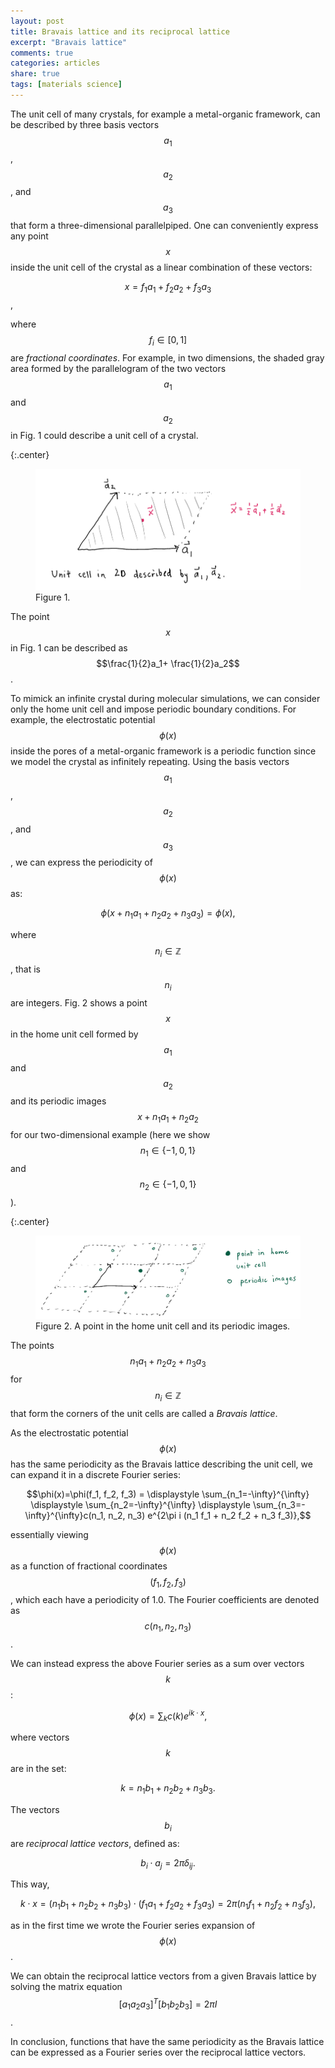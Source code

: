 ```yaml
---
layout: post
title: Bravais lattice and its reciprocal lattice
excerpt: "Bravais lattice"
comments: true
categories: articles
share: true
tags: [materials science]
---
```


The unit cell of many crystals, for example a metal-organic framework, can be described by three basis vectors $$a_1$$, $$a_2$$, and $$a_3$$ that form a three-dimensional parallelpiped. One can conveniently express any point $$x$$ inside the unit cell of the crystal as a linear combination of these vectors:

$$x = f_1 a_1 + f_2 a_2 + f_3 a_3$$,

where $$f_i \in [0, 1]$$ are *fractional coordinates*. For example, in two dimensions, the shaded gray area formed by the parallelogram of the two vectors $$a_1$$ and $$a_2$$ in Fig. 1 could describe a unit cell of a crystal.

{:.center}
<figure>
<img src="/images/Bravais/2dversion.png" alt="image">
<figcaption>Figure 1.</figcaption>
</figure>

The point $$x$$ in Fig. 1 can be described as $$\frac{1}{2}a_1+ \frac{1}{2}a_2$$.

To mimick an infinite crystal during molecular simulations, we can consider only the home unit cell and impose periodic boundary conditions. For example, the electrostatic potential $$\phi(x)$$ inside the pores of a metal-organic framework is a periodic function since we model the crystal as infinitely repeating. Using the basis vectors $$a_1$$, $$a_2$$, and $$a_3$$, we can express the periodicity of $$\phi(x)$$ as:

$$\phi(x + n_1 a_1 + n_2 a_2 + n_3 a_3) = \phi(x),$$

where $$n_i\in \mathbb{Z}$$, that is $$n_i$$ are integers. Fig. 2 shows a point $$x$$ in the home unit cell formed by $$a_1$$ and $$a_2$$ and its periodic images $$x+n_1 a_1 + n_2 a_2$$ for our two-dimensional example (here we show $$n_1\in\{-1,0,1\}$$ and $$n_2\in\{-1,0,1\}$$).

{:.center}
<figure>
<img src="/images/Bravais/periodic.png" alt="image">
<figcaption>Figure 2. A point in the home unit cell and its periodic images. </figcaption>
</figure>

The points $$n_1a_1 +n_2a_2+n_3a_3$$ for $$n_i \in \mathbb{Z}$$ that form the corners of the unit cells are called a *Bravais lattice*.

As the electrostatic potential $$\phi(x)$$ has the same periodicity as the Bravais lattice describing the unit cell, we can expand it in a discrete Fourier series:

$$\phi(x)=\phi(f_1, f_2, f_3) = \displaystyle \sum_{n_1=-\infty}^{\infty} \displaystyle \sum_{n_2=-\infty}^{\infty} \displaystyle \sum_{n_3=-\infty}^{\infty}c(n_1, n_2, n_3) e^{2\pi i (n_1 f_1 + n_2 f_2 + n_3 f_3)},$$

essentially viewing $$\phi(x)$$ as a function of fractional coordinates $$(f_1, f_2, f_3)$$, which each have a periodicity of 1.0. The Fourier coefficients are denoted as $$c(n_1, n_2, n_3)$$.

We can instead express the above Fourier series as a sum over vectors $$k$$:

$$\phi(x)= \displaystyle \sum_{k} c(k) e^{i k \cdot x},$$

where vectors $$k$$ are in the set:

$$k = n_1 b_1 + n_2 b_2 + n_3 b_3.$$

The vectors $$b_i$$ are *reciprocal lattice vectors*, defined as:

$$b_i \cdot a_j = 2 \pi \delta_{ij}.$$

This way,

$$k \cdot x = (n_1 b_1 + n_2 b_2 + n_3 b_3) \cdot (f_1 a_1 + f_2 a_2 + f_3 a_3) = 2 \pi (n_1 f_1 + n_2 f_2 + n_3 f_3),$$

as in the first time we wrote the Fourier series expansion of $$\phi(x)$$.

We can obtain the reciprocal lattice vectors from a given Bravais lattice by solving the matrix equation $$[a_1 a_2 a_3]^T [b_1 b_2 b_3] = 2\pi I$$.

In conclusion, functions that have the same periodicity as the Bravais lattice can be expressed as a Fourier series over the reciprocal lattice vectors.
